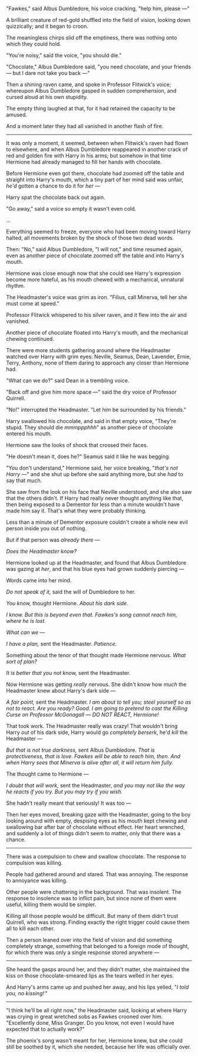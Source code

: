 "Fawkes," said Albus Dumbledore, his voice cracking, "help him, please
—"

A brilliant creature of red-gold shuffled into the field of vision,
looking down quizzically; and it began to croon.

The meaningless chirps slid off the emptiness, there was nothing onto
which they could hold.

"You're noisy," said the voice, "you should die."

"Chocolate," Albus Dumbledore said, "you need chocolate, and your
friends — but I dare not take you back —"

Then a shining raven came, and spoke in Professor Flitwick's voice;
whereupon Albus Dumbledore gasped in sudden comprehension, and cursed
aloud at his own stupidity.

The empty thing laughed at that, for it had retained the capacity to be
amused.

And a moment later they had all vanished in another flash of fire.

* * * * *

It was only a moment, it seemed, between when Flitwick's raven had flown
to elsewhere, and when Albus Dumbledore reappeared in another crack of
red and golden fire with Harry in his arms; but somehow in that time
Hermione had already managed to fill her hands with chocolate.

Before Hermione even got there, chocolate had zoomed off the table and
straight into Harry's mouth, which a tiny part of her mind said was
unfair, *he'd* gotten a chance to do it for *her —*

Harry spat the chocolate back out again.

"Go away," said a voice so empty it wasn't even cold.

...

Everything seemed to freeze, everyone who had been moving toward Harry
halted, all movements broken by the shock of those two dead words.

Then: "No," said Albus Dumbledore, "I will not," and time resumed again,
even as another piece of chocolate zoomed off the table and into Harry's
mouth.

Hermione was close enough now that she could see Harry's expression
become more hateful, as his mouth chewed with a mechanical, unnatural
rhythm.

The Headmaster's voice was grim as iron. "Filius, call Minerva, tell her
she must come at speed."

Professor Flitwick whispered to his silver raven, and it flew into the
air and vanished.

Another piece of chocolate floated into Harry's mouth, and the
mechanical chewing continued.

There were more students gathering around where the Headmaster watched
over Harry with grim eyes: Neville, Seamus, Dean, Lavender, Ernie,
Terry, Anthony, none of them daring to approach any closer than Hermione
had.

"What can we do?" said Dean in a trembling voice.

"Back off and give him more space —" said the dry voice of Professor
Quirrell.

"No!" interrupted the Headmaster. "Let him be surrounded by his
friends."

Harry swallowed his chocolate, and said in that empty voice, "They're
stupid. They should die *mmmppphhh*" as another piece of chocolate
entered his mouth.

Hermione saw the looks of shock that crossed their faces.

"He doesn't mean it, does he?" Seamus said it like he was begging.

"You don't understand," Hermione said, her voice breaking, "*that's not
Harry —*" and she shut up before she said anything more, but she *had*
to say that much.

She saw from the look on his face that Neville understood, and she also
saw that the others didn't. If Harry had really never thought anything
like that, then being exposed to a Dementor for less than a minute
wouldn't have made him say it. That's what they were probably thinking.

Less than a minute of Dementor exposure couldn't create a whole new evil
person inside you out of nothing.

But if that person was *already there* —

*Does the Headmaster know?*

Hermione looked up at the Headmaster, and found that Albus Dumbledore
was gazing at *her*, and that his blue eyes had grown suddenly piercing
—

Words came into her mind.

*Do not speak of it,* said the will of Dumbledore to her.

*You know,* thought Hermione. *About his dark side.*

*I know. But this is beyond even that. Fawkes's song cannot reach him,
where he is lost.*

*What can we —*

*I have a plan,* sent the Headmaster. *Patience.*

Something about the tenor of that thought made Hermione nervous. *What
sort of plan?*

*It is better that you not know,* sent the Headmaster.

Now Hermione was getting *really* nervous. She didn't know how *much*
the Headmaster knew about Harry's dark side —

*A fair point,* sent the Headmaster. *I am about to tell you; steel
yourself so as not to react. Are you ready? Good. I am going to pretend
to cast the Killing Curse on Professor McGonagall — DO NOT REACT,
Hermione!*

That took work. The Headmaster really was crazy! That wouldn't bring
Harry *out* of his dark side, Harry would go *completely berserk*, he'd
*kill* the Headmaster —

*But that is not true darkness,* sent Albus Dumbledore. *That is
protectiveness, that is love. Fawkes will be able to reach him, then.
And when Harry sees that Minerva is alive after all, it will return him
fully.*

The thought came to Hermione —

*I doubt that will work,* sent the Headmaster, *and you may not like the
way he reacts if you try. But you may try if you wish.*

She hadn't really meant that seriously! It was too —

Then her eyes moved, breaking gaze with the Headmaster, going to the boy
looking around with empty, despising eyes as his mouth kept chewing and
swallowing bar after bar of chocolate without effect. Her heart
wrenched, and suddenly a lot of things didn't seem to matter, only that
there was a chance.

* * * * *

There was a compulsion to chew and swallow chocolate. The response to
compulsion was killing.

People had gathered around and stared. That was annoying. The response
to annoyance was killing.

Other people were chattering in the background. That was insolent. The
response to insolence was to inflict pain, but since none of them were
useful, killing them would be simpler.

Killing all those people would be difficult. But many of them didn't
trust Quirrell, who was strong. Finding exactly the right trigger could
cause them all to kill each other.

Then a person leaned over into the field of vision and did something
completely strange, something that belonged to a foreign mode of
thought, for which there was only a single response stored anywhere —

* * * * *

She heard the gasps around her, and they didn't matter, she maintained
the kiss on those chocolate-smeared lips as the tears welled in her
eyes.

And Harry's arms came up and pushed her away, and his lips yelled, "*I
told you, no kissing!* "

* * * * *

"I think he'll be all right now," the Headmaster said, looking at where
Harry was crying in great wretched sobs as Fawkes crooned over him.
"Excellently done, Miss Granger. Do you know, not even I would have
expected that to actually work?"

The phoenix's song wasn't meant for her, Hermione knew, but she could
still be soothed by it, which she needed, because her life was
officially over.
